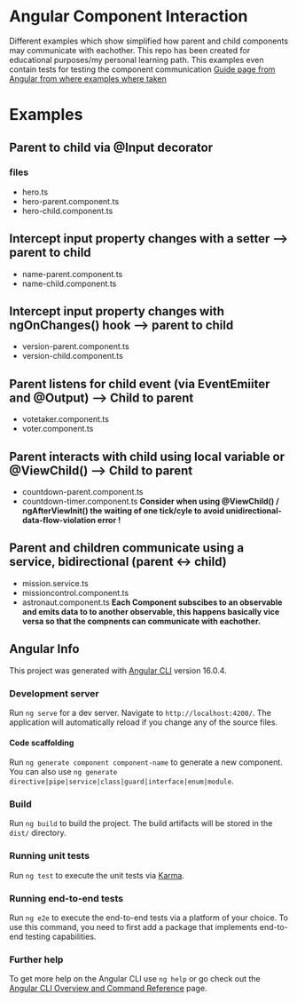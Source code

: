 
# Angular Component Interaction
 Different examples which show simplified how parent and child components may communicate with eachother. This repo has been created for educational purposes/my personal learning path. This examples even contain tests for testing the component communication
 [Guide page from Angular from where examples where taken](https://angular.io/guide/component-interaction)

# Examples

## Parent to child via **@Input decorator**
### files
- hero.ts
- hero-parent.component.ts
- hero-child.component.ts

## Intercept input property changes with a setter --> parent to child
- name-parent.component.ts
- name-child.component.ts

## Intercept input property changes with ngOnChanges() hook --> parent to child
- version-parent.component.ts
- version-child.component.ts


## Parent listens for child event (via EventEmiiter and @Output) --> Child to parent
- votetaker.component.ts
- voter.component.ts

## Parent interacts with child using local variable or @ViewChild() --> Child to parent
- countdown-parent.component.ts
- countdown-timer.component.ts
**Consider when using @ViewChild() / ngAfterViewInit() the waiting of one tick/cyle to avoid unidirectional-data-flow-violation error !**

## Parent and children communicate using a service, bidirectional (parent <-> child)
- mission.service.ts
- missioncontrol.component.ts
- astronaut.component.ts
**Each Component subscibes to an observable and emits data to to another observable, this happens basically vice versa so that the compnents can communicate with eachother.**

## Angular Info
This project was generated with [Angular CLI](https://github.com/angular/angular-cli) version 16.0.4.
### Development server

Run `ng serve` for a dev server. Navigate to `http://localhost:4200/`. The application will automatically reload if you change any of the source files.

#### Code scaffolding

Run `ng generate component component-name` to generate a new component. You can also use `ng generate directive|pipe|service|class|guard|interface|enum|module`.

### Build

Run `ng build` to build the project. The build artifacts will be stored in the `dist/` directory.

### Running unit tests

Run `ng test` to execute the unit tests via [Karma](https://karma-runner.github.io).

### Running end-to-end tests

Run `ng e2e` to execute the end-to-end tests via a platform of your choice. To use this command, you need to first add a package that implements end-to-end testing capabilities.

### Further help

To get more help on the Angular CLI use `ng help` or go check out the [Angular CLI Overview and Command Reference](https://angular.io/cli) page.